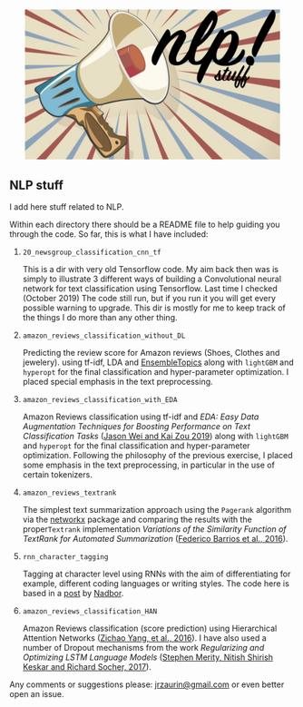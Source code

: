 <p align="center">
  <img width="450" src="docs/figures/nlp_stuff_logo.png">
</p>

## NLP stuff

I add here stuff related to NLP.

Within each directory there should be a README file to help guiding you through the code. So far, this is what I have included:

1. `20_newsgroup_classification_cnn_tf`

	This is a dir with very old Tensorflow code. My aim back then was is simply
	to illustrate 3 different ways of building a Convolutional neural network for
	text classification using Tensorflow. Last time I checked (October 2019) The
	code still run, but if you run it you will get every possible warning to
	upgrade. This dir is mostly for me to keep track of the things I do more than
	any other thing.

2. `amazon_reviews_classification_without_DL`

	Predicting the review score for Amazon reviews (Shoes, Clothes and jewelery).
	using tf-idf, LDA and [EnsembleTopics](https://github.com/lmcinnes/enstop)
	along with `lightGBM` and `hyperopt` for the final classification and
	hyper-parameter optimization. I placed special emphasis in the text
	preprocessing.

3. `amazon_reviews_classification_with_EDA`

	Amazon Reviews classification using tf-idf and *EDA: Easy Data Augmentation
	Techniques for Boosting Performance on Text Classification Tasks* ([Jason Wei
	and Kai Zou 2019](https://github.com/jasonwei20/eda_nlp)) along with
	`lightGBM` and `hyperopt` for the final classification and hyper-parameter
	optimization. Following the philosophy of the previous exercise, I placed
	some emphasis in the text preprocessing, in particular in the use of certain
	tokenizers.

4. `amazon_reviews_textrank`

	The simplest text summarization approach using the `Pagerank` algorithm via
	the	[networkx](https://networkx.github.io/documentation/networkx-1.10/index.html)
	package and comparing the results with the
	proper`Textrank` implementation *Variations of the Similarity Function of TextRank for Automated Summarization* ([Federico Barrios et al., 2016](https://github.com/summanlp/textrank)).

5. `rnn_character_tagging`

	Tagging at character level using RNNs with the aim of differentiating for example, different coding languages or writing styles. The code here is based in a [post](http://nadbordrozd.github.io/blog/2017/06/03/python-or-scala/) by [Nadbor](https://www.linkedin.com/in/nadbor-drozd-12316063/).

5. `amazon_reviews_classification_HAN`

	Amazon Reviews classification (score prediction) using Hierarchical Attention Networks ([Zichao Yang, et al., 2016](https://www.cs.cmu.edu/~./hovy/papers/16HLT-hierarchical-attention-networks.pdf)). I have also used a number of Dropout mechanisms from the work *Regularizing and Optimizing LSTM Language Models* ([Stephen Merity, Nitish Shirish Keskar and Richard Socher, 2017](https://arxiv.org/pdf/1708.02182.pdf)).

Any comments or suggestions please: jrzaurin@gmail.com or even better open an issue.